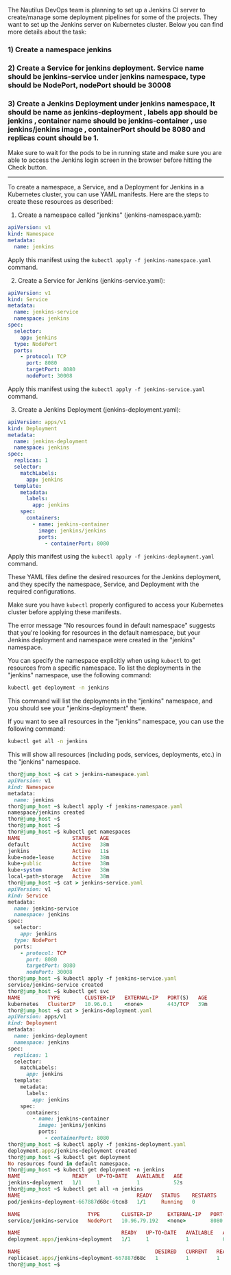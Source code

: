 The Nautilus DevOps team is planning to set up a Jenkins CI server to create/manage some deployment pipelines for some of the projects. They want to set up the Jenkins server on Kubernetes cluster. Below you can find more details about the task:


### 1) Create a namespace jenkins

### 2) Create a Service for jenkins deployment. Service name should be jenkins-service under jenkins namespace, type should be NodePort, nodePort should be 30008

### 3) Create a Jenkins Deployment under jenkins namespace, It should be name as jenkins-deployment , labels app should be jenkins , container name should be jenkins-container , use jenkins/jenkins image , containerPort should be 8080 and replicas count should be 1.


Make sure to wait for the pods to be in running state and make sure you are able to access the Jenkins login screen in the browser before hitting the Check button.

-----------------------------------------------------------------------------------------------------------------------------------------------------------------------------

To create a namespace, a Service, and a Deployment for Jenkins in a Kubernetes cluster, you can use YAML manifests. Here are the steps to create these resources as described:

1. Create a namespace called "jenkins" (jenkins-namespace.yaml):

```yaml
apiVersion: v1
kind: Namespace
metadata:
  name: jenkins
```

Apply this manifest using the `kubectl apply -f jenkins-namespace.yaml` command.

2. Create a Service for Jenkins (jenkins-service.yaml):

```yaml
apiVersion: v1
kind: Service
metadata:
  name: jenkins-service
  namespace: jenkins
spec:
  selector:
    app: jenkins
  type: NodePort
  ports:
    - protocol: TCP
      port: 8080
      targetPort: 8080
      nodePort: 30008
```

Apply this manifest using the `kubectl apply -f jenkins-service.yaml` command.

3. Create a Jenkins Deployment (jenkins-deployment.yaml):

```yaml
apiVersion: apps/v1
kind: Deployment
metadata:
  name: jenkins-deployment
  namespace: jenkins
spec:
  replicas: 1
  selector:
    matchLabels:
      app: jenkins
  template:
    metadata:
      labels:
        app: jenkins
    spec:
      containers:
        - name: jenkins-container
          image: jenkins/jenkins
          ports:
            - containerPort: 8080
```

Apply this manifest using the `kubectl apply -f jenkins-deployment.yaml` command.

These YAML files define the desired resources for the Jenkins deployment, and they specify the namespace, Service, and Deployment with the required configurations.

Make sure you have `kubectl` properly configured to access your Kubernetes cluster before applying these manifests.

The error message "No resources found in default namespace" suggests that you're looking for resources in the default namespace, but your Jenkins deployment and namespace were created in the "jenkins" namespace.

You can specify the namespace explicitly when using `kubectl` to get resources from a specific namespace. To list the deployments in the "jenkins" namespace, use the following command:

```bash
kubectl get deployment -n jenkins
```

This command will list the deployments in the "jenkins" namespace, and you should see your "jenkins-deployment" there.

If you want to see all resources in the "jenkins" namespace, you can use the following command:

```bash
kubectl get all -n jenkins
```

This will show all resources (including pods, services, deployments, etc.) in the "jenkins" namespace.


```ruby
thor@jump_host ~$ cat > jenkins-namespace.yaml
apiVersion: v1
kind: Namespace
metadata:
  name: jenkins
thor@jump_host ~$ kubectl apply -f jenkins-namespace.yaml
namespace/jenkins created
thor@jump_host ~$ 
thor@jump_host ~$ 
thor@jump_host ~$ kubectl get namespaces 
NAME                 STATUS   AGE
default              Active   38m
jenkins              Active   11s
kube-node-lease      Active   38m
kube-public          Active   38m
kube-system          Active   38m
local-path-storage   Active   38m
thor@jump_host ~$ cat > jenkins-service.yaml
apiVersion: v1
kind: Service
metadata:
  name: jenkins-service
  namespace: jenkins
spec:
  selector:
    app: jenkins
  type: NodePort
  ports:
    - protocol: TCP
      port: 8080
      targetPort: 8080
      nodePort: 30008
thor@jump_host ~$ kubectl apply -f jenkins-service.yaml 
service/jenkins-service created
thor@jump_host ~$ kubectl get svc
NAME         TYPE        CLUSTER-IP   EXTERNAL-IP   PORT(S)   AGE
kubernetes   ClusterIP   10.96.0.1    <none>        443/TCP   39m
thor@jump_host ~$ cat > jenkins-deployment.yaml
apiVersion: apps/v1
kind: Deployment
metadata:
  name: jenkins-deployment
  namespace: jenkins
spec:
  replicas: 1
  selector:
    matchLabels:
      app: jenkins
  template:
    metadata:
      labels:
        app: jenkins
    spec:
      containers:
        - name: jenkins-container
          image: jenkins/jenkins
          ports:
            - containerPort: 8080
thor@jump_host ~$ kubectl apply -f jenkins-deployment.yaml 
deployment.apps/jenkins-deployment created
thor@jump_host ~$ kubectl get deployment
No resources found in default namespace.
thor@jump_host ~$ kubectl get deployment -n jenkins
NAME                 READY   UP-TO-DATE   AVAILABLE   AGE
jenkins-deployment   1/1     1            1           52s
thor@jump_host ~$ kubectl get all -n jenkins
NAME                                      READY   STATUS    RESTARTS   AGE
pod/jenkins-deployment-667887d68c-6tcn8   1/1     Running   0          64s

NAME                      TYPE       CLUSTER-IP     EXTERNAL-IP   PORT(S)          AGE
service/jenkins-service   NodePort   10.96.79.192   <none>        8080:30008/TCP   2m45s

NAME                                 READY   UP-TO-DATE   AVAILABLE   AGE
deployment.apps/jenkins-deployment   1/1     1            1           64s

NAME                                            DESIRED   CURRENT   READY   AGE
replicaset.apps/jenkins-deployment-667887d68c   1         1         1       64s
thor@jump_host ~$ 
```

